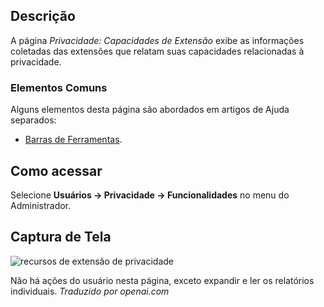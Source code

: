 <!-- Filename: Help4.x:Privacy:_Extension_Capabilities / Display title: Privacidade: Capacidades de Extensão -->

## Descrição

A página *Privacidade: Capacidades de Extensão* exibe as informações coletadas das extensões que relatam suas capacidades relacionadas à privacidade.

### Elementos Comuns

Alguns elementos desta página são abordados em artigos de Ajuda separados:

* [Barras de Ferramentas](jdocmanual?article=help/common-elements/toolbars).

## Como acessar

Selecione **Usuários → Privacidade → Funcionalidades** no menu do Administrador.

## Captura de Tela

![recursos de extensão de privacidade](../../../pt/images/privacy/privacy-capabilities.png)

Não há ações do usuário nesta página, exceto expandir e ler os relatórios individuais.
*Traduzido por openai.com*

